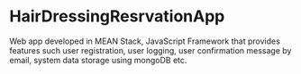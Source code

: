 # HairDressingResrvationApp

Web app developed in MEAN Stack, JavaScript Framework that provides features such user registration, user logging, user confirmation message by email, system data storage using mongoDB etc.
